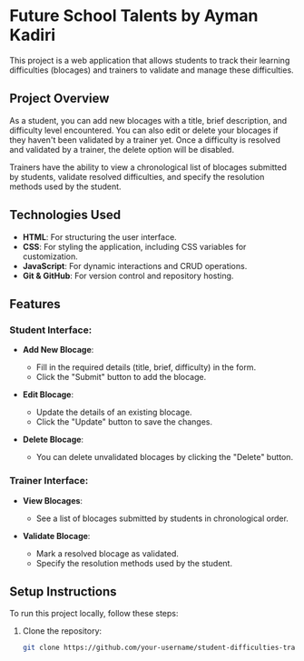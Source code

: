# Future School Talents by Ayman Kadiri

This project is a web application that allows students to track their learning difficulties (blocages) and trainers to validate and manage these difficulties.

## Project Overview

As a student, you can add new blocages with a title, brief description, and difficulty level encountered. You can also edit or delete your blocages if they haven't been validated by a trainer yet. Once a difficulty is resolved and validated by a trainer, the delete option will be disabled.

Trainers have the ability to view a chronological list of blocages submitted by students, validate resolved difficulties, and specify the resolution methods used by the student.

## Technologies Used

- **HTML**: For structuring the user interface.
- **CSS**: For styling the application, including CSS variables for customization.
- **JavaScript**: For dynamic interactions and CRUD operations.
- **Git & GitHub**: For version control and repository hosting.

## Features

### Student Interface:

- **Add New Blocage**:
  - Fill in the required details (title, brief, difficulty) in the form.
  - Click the "Submit" button to add the blocage.

- **Edit Blocage**:
  - Update the details of an existing blocage.
  - Click the "Update" button to save the changes.

- **Delete Blocage**:
  - You can delete unvalidated blocages by clicking the "Delete" button.

### Trainer Interface:

- **View Blocages**:
  - See a list of blocages submitted by students in chronological order.

- **Validate Blocage**:
  - Mark a resolved blocage as validated.
  - Specify the resolution methods used by the student.

## Setup Instructions

To run this project locally, follow these steps:

1. Clone the repository:
   ```bash
   git clone https://github.com/your-username/student-difficulties-tracker.git
